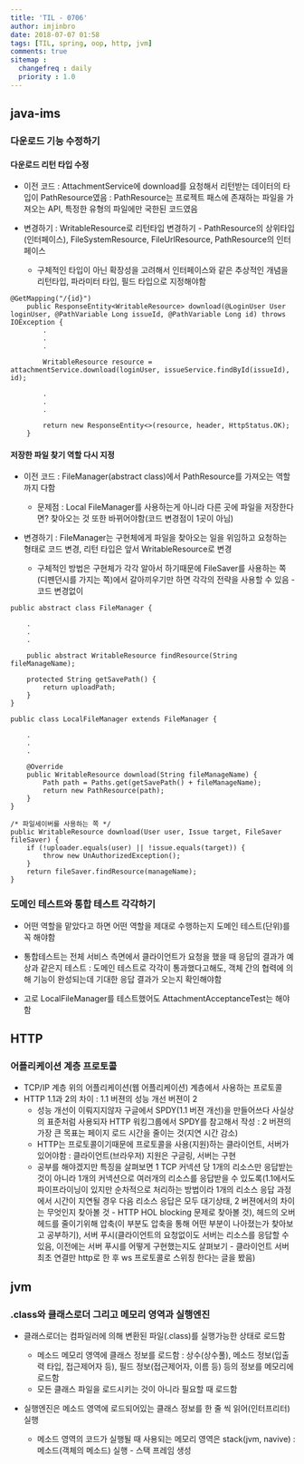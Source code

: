 ```yaml
---
title: 'TIL - 0706'
author: imjinbro
date: 2018-07-07 01:58
tags: [TIL, spring, oop, http, jvm]
comments: true
sitemap :
  changefreq : daily
  priority : 1.0
---
```


## java-ims
### 다운로드 기능 수정하기
#### 다운로드 리턴 타입 수정
* 이전 코드 : AttachmentService에 download를 요청해서 리턴받는 데이터의 타입이 PathResource였음 : PathResource는 프로젝트 패스에 존재하는 파일을 가져오는 API, 특정한 유형의 파일에만 국한된 코드였음

* 변경하기 : WritableResource로 리턴타입 변경하기 - PathResource의 상위타입(인터페이스), FileSystemResource, FileUrlResource, PathResource의 인터페이스
  * 구체적인 타입이 아닌 확장성을 고려해서 인터페이스와 같은 추상적인 개념을 리턴타입, 파라미터 타입, 필드 타입으로 지정해야함 
  
~~~
@GetMapping("/{id}")
    public ResponseEntity<WritableResource> download(@LoginUser User loginUser, @PathVariable Long issueId, @PathVariable Long id) throws IOException {
        .
        .
        .
        
        WritableResource resource = attachmentService.download(loginUser, issueService.findById(issueId), id);
        
        .
        .
        .
        
        return new ResponseEntity<>(resource, header, HttpStatus.OK);
    }
~~~ 
  
#### 저장한 파일 찾기 역할 다시 지정
* 이전 코드 : FileManager(abstract class)에서 PathResource를 가져오는 역할까지 다함
  * 문제점 : Local FileManager를 사용하는게 아니라 다른 곳에 파일을 저장한다면? 찾아오는 것 또한 바뀌어야함(코드 변경점이 1곳이 아님)

* 변경하기 : FileManager는 구현체에게 파일을 찾아오는 일을 위임하고 요청하는 형태로 코드 변경, 리턴 타입은 앞서 WritableResource로 변경
  * 구체적인 방법은 구현체가 각각 알아서 하기때문에 FileSaver를 사용하는 쪽(디펜던시를 가지는 쪽)에서 갈아끼우기만 하면 각각의 전략을 사용할 수 있음 - 코드 변경없이

~~~
public abstract class FileManager {
    
    .
    .
    .

    public abstract WritableResource findResource(String fileManageName);

    protected String getSavePath() {
        return uploadPath;
    }
}

public class LocalFileManager extends FileManager {
    
    .
    .
    .

    @Override
    public WritableResource download(String fileManageName) {
        Path path = Paths.get(getSavePath() + fileManageName);
        return new PathResource(path);
    }
}

/* 파일세이버를 사용하는 쪽 */
public WritableResource download(User user, Issue target, FileSaver fileSaver) {
    if (!uploader.equals(user) || !issue.equals(target)) {
        throw new UnAuthorizedException();
    }
    return fileSaver.findResource(manageName);
}
~~~ 

### 도메인 테스트와 통합 테스트 각각하기
* 어떤 역할을 맡았다고 하면 어떤 역할을 제대로 수행하는지 도메인 테스트(단위)를 꼭 해야함
* 통합테스트는 전체 서비스 측면에서 클라이언트가 요청을 했을 때 응답의 결과가 예상과 같은지 테스트 : 도메인 테스트로 각각이 통과했다고해도, 객체 간의 협력에 의해 기능이 완성되는데 기대한 응답 결과가 오는지 확인해야함
  
* 고로  LocalFileManager를 테스트했어도 AttachmentAcceptanceTest는 해야함
   
## HTTP
### 어플리케이션 계층 프로토콜
* TCP/IP 계층 위의 어플리케이션(웹 어플리케이션) 계층에서 사용하는 프로토콜 
* HTTP 1.1과 2의 차이 : 1.1 버젼의 성능 개선 버젼이 2
  * 성능 개선이 이뤄지지않자 구글에서 SPDY(1.1 버젼 개선)을 만들어쓰다 사실상의 표준처럼 사용되자 HTTP 워킹그룹에서 SPDY를 참고해서 작성 : 2 버젼의 가장 큰 목표는 페이지 로드 시간을 줄이는 것(지연 시간 감소)
  * HTTP는 프로토콜이기때문에 프로토콜을 사용(지원)하는 클라이언트, 서버가 있어야함 : 클라이언트(브라우저) 지원은 구글링, 서버는 구현
  * 공부를 해야겠지만 특징을 살펴보면 1 TCP 커넥션 당 1개의 리소스만 응답받는 것이 아니라 1개의 커넥션으로 여러개의 리소스를 응답받을 수 있도록(1.1에서도 파이프라이닝이 있지만 순차적으로 처리하는 방법이라 1개의 리소스 응답 과정에서 시간이 지연될 경우 다음 리소스 응답은 모두 대기상태, 2 버젼에서의 차이는 무엇인지 찾아볼 것 - HTTP HOL blocking 문제로 찾아볼 것), 헤드의 오버헤드를 줄이기위해 압축(이 부분도 압축을 통해 어떤 부분이 나아졌는가 찾아보고 공부하기), 서버 푸시(클라이언트의 요청없이도 서버는 리소스를 응답할 수 있음, 이전에는 서버 푸시를 어떻게 구현했는지도 살펴보기 - 클라이언트 서버 최초 연결만 http로 한 후 ws 프로토콜로 스위칭 한다는 글을 봤음)

## jvm
### .class와 클래스로더 그리고 메모리 영역과 실행엔진
* 클래스로더는 컴파일러에 의해 변환된 파일(.class)를 실행가능한 상태로 로드함
  * 메소드 메모리 영역에 클래스 정보를 로드함 : 상수(상수풀), 메소드 정보(입출력 타입, 접근제어자 등), 필드 정보(접근제어자, 이름 등) 등의 정보를 메모리에 로드함
  * 모든 클래스 파일을 로드시키는 것이 아니라 필요할 때 로드함

* 실행엔진은 메소드 영역에 로드되어있는 클래스 정보를 한 줄 씩 읽어(인터프리터) 실행
  * 메소드 영역의 코드가 실행될 때 사용되는 메모리 영역은 stack(jvm, navive) : 메소드(객체의 메소드) 실행 - 스택 프레임 생성